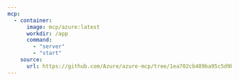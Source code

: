 ```yaml
---
mcp:
  - container:
      image: mcp/azure:latest
      workdir: /app
      command:
        - "server"
        - "start"
    source:
      url: https://github.com/Azure/azure-mcp/tree/1ea702cb489ba95c5d9bea8d41fc18e9343703f8
---
```

